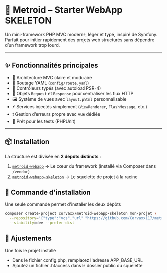 # 🌱 Metroid – Starter WebApp SKELETON

Un mini-framework PHP MVC moderne, léger et typé, inspiré de Symfony.  
Parfait pour initier rapidement des projets web structurés sans dépendre d’un framework trop lourd.

---

## ✨ Fonctionnalités principales

- 🧱 Architecture MVC claire et modulaire
- 🔁 Routage YAML (`config/route.yaml`)
- 🚀 Contrôleurs typés (avec autoload PSR-4)
- 💬 Objets `Request` et `Response` pour centraliser les flux HTTP
- 🖼️ Système de vues avec `layout.phtml` personnalisable
- ⚡ Services injectés simplement (`ViewRenderer`, `FlashMessage`, etc.)
- ❗ Gestion d’erreurs propre avec vue dédiée
- 🧪 Prêt pour les tests (PHPUnit)

---

## 📦 Installation

La structure est divisée en **2 dépôts distincts** :

1. [`metroid-webapp`](https://github.com/Corvaxx117/metroid-webapp) → Le cœur du framework (installé via Composer dans `/vendor`)
2. [`metroid-webapp-skeleton`](https://github.com/Corvaxx117/metroid-webapp-skeleton) → Le squelette de projet à la racine

## 🧮 Commande d'installation

Une seule commande permet d'installer les deux dépôts

```bash
composer create-project corvaxx/metroid-webapp-skeleton mon-projet \
  --repository='{"type":"vcs","url":"https://github.com/Corvaxx117/metroid-webapp-skeleton"}' \
  --stability=dev --prefer-dist
```

## 🔧 Ajustements

Une fois le projet installé

- Dans le fichier config.php, remplacez l'adresse APP_BASE_URL
- Ajoutez un fichier .htaccess dans le dossier public du squelette
